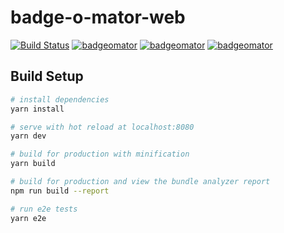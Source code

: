 # badge-o-mator-web

[![Build Status](https://drone.kube.bertschi.io/api/badges/no0dles/badge-o-mator-web/status.svg)](https://drone.kube.bertschi.io/no0dles/badge-o-mator-web)
[![badgeomator](https://badgeomator.kube.bertschi.io/api/badge/sm/17/Made%20with/vue)](https://badgeomator.kube.bertschi.io/)
[![badgeomator](https://badgeomator.kube.bertschi.io/api/badge/sm/12/USES/JS)](https://badgeomator.kube.bertschi.io/)
[![badgeomator](https://badgeomator.kube.bertschi.io/api/badge/sm/12/winter/is%20coming)](https://badgeomator.kube.bertschi.io/)

## Build Setup

``` bash
# install dependencies
yarn install

# serve with hot reload at localhost:8080
yarn dev

# build for production with minification
yarn build

# build for production and view the bundle analyzer report
npm run build --report

# run e2e tests
yarn e2e
```
